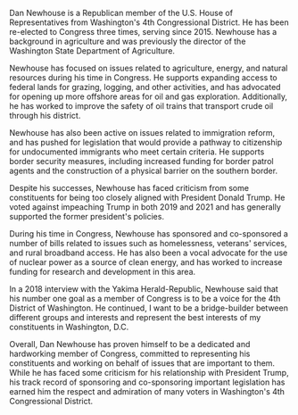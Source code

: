 Dan Newhouse is a Republican member of the U.S. House of Representatives from Washington's 4th Congressional District. He has been re-elected to Congress three times, serving since 2015. Newhouse has a background in agriculture and was previously the director of the Washington State Department of Agriculture.

Newhouse has focused on issues related to agriculture, energy, and natural resources during his time in Congress. He supports expanding access to federal lands for grazing, logging, and other activities, and has advocated for opening up more offshore areas for oil and gas exploration. Additionally, he has worked to improve the safety of oil trains that transport crude oil through his district.

Newhouse has also been active on issues related to immigration reform, and has pushed for legislation that would provide a pathway to citizenship for undocumented immigrants who meet certain criteria. He supports border security measures, including increased funding for border patrol agents and the construction of a physical barrier on the southern border.

Despite his successes, Newhouse has faced criticism from some constituents for being too closely aligned with President Donald Trump. He voted against impeaching Trump in both 2019 and 2021 and has generally supported the former president's policies.

During his time in Congress, Newhouse has sponsored and co-sponsored a number of bills related to issues such as homelessness, veterans' services, and rural broadband access. He has also been a vocal advocate for the use of nuclear power as a source of clean energy, and has worked to increase funding for research and development in this area.

In a 2018 interview with the Yakima Herald-Republic, Newhouse said that his number one goal as a member of Congress is to be a voice for the 4th District of Washington. He continued, I want to be a bridge-builder between different groups and interests and represent the best interests of my constituents in Washington, D.C.

Overall, Dan Newhouse has proven himself to be a dedicated and hardworking member of Congress, committed to representing his constituents and working on behalf of issues that are important to them. While he has faced some criticism for his relationship with President Trump, his track record of sponsoring and co-sponsoring important legislation has earned him the respect and admiration of many voters in Washington's 4th Congressional District.
